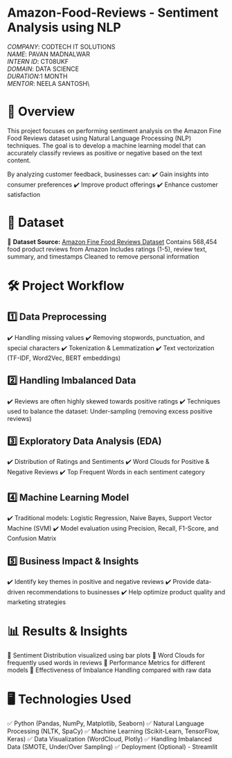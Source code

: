 # Amazon-Food-Reviews - Sentiment Analysis using NLP

*COMPANY*: CODTECH IT SOLUTIONS\
*NAME*: PAVAN MADNALWAR\
*INTERN ID*: CT08UKF\
*DOMAIN*: DATA SCIENCE\
*DURATION*:1 MONTH\
*MENTOR*: NEELA SANTOSH\


# 📌 Overview
This project focuses on performing sentiment analysis on the Amazon Fine Food Reviews dataset using Natural Language Processing (NLP) techniques. The goal is to develop a machine learning model that can accurately classify reviews as positive or negative based on the text content.

By analyzing customer feedback, businesses can:
✔️ Gain insights into consumer preferences
✔️ Improve product offerings
✔️ Enhance customer satisfaction

# 📂 Dataset
📌 **Dataset Source:** [Amazon Fine Food Reviews Dataset](https://www.kaggle.com/datasets/snap/amazon-fine-food-reviews)
Contains 568,454 food product reviews from Amazon
Includes ratings (1-5), review text, summary, and timestamps
Cleaned to remove personal information
# 🛠 Project Workflow
## 1️⃣ Data Preprocessing
✔️ Handling missing values
✔️ Removing stopwords, punctuation, and special characters
✔️ Tokenization & Lemmatization
✔️ Text vectorization (TF-IDF, Word2Vec, BERT embeddings)

## 2️⃣ Handling Imbalanced Data
✔️ Reviews are often highly skewed towards positive ratings
✔️ Techniques used to balance the dataset:
    Under-sampling (removing excess positive reviews)

## 3️⃣ Exploratory Data Analysis (EDA)
✔️ Distribution of Ratings and Sentiments
✔️ Word Clouds for Positive & Negative Reviews
✔️ Top Frequent Words in each sentiment category

## 4️⃣ Machine Learning Model
✔️ Traditional models: Logistic Regression, Naive Bayes, Support Vector Machine (SVM)
✔️ Model evaluation using Precision, Recall, F1-Score, and Confusion Matrix

## 5️⃣ Business Impact & Insights
✔️ Identify key themes in positive and negative reviews
✔️ Provide data-driven recommendations to businesses
✔️ Help optimize product quality and marketing strategies

# 📊 Results & Insights
📌 Sentiment Distribution visualized using bar plots
📌 Word Clouds for frequently used words in reviews
📌 Performance Metrics for different models
📌 Effectiveness of Imbalance Handling compared with raw data

# 🖥️ Technologies Used
✅ Python (Pandas, NumPy, Matplotlib, Seaborn)
✅ Natural Language Processing (NLTK, SpaCy)
✅ Machine Learning (Scikit-Learn, TensorFlow, Keras)
✅ Data Visualization (WordCloud, Plotly)
✅ Handling Imbalanced Data (SMOTE, Under/Over Sampling)
✅ Deployment (Optional) - Streamlit
